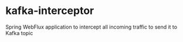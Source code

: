 # kafka-interceptor
Spring WebFlux application to intercept all incoming traffic to send it to Kafka topic
